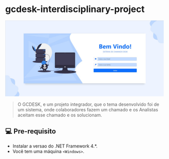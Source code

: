 # gcdesk-interdisciplinary-project

<img src="Login-gcdesk.jpeg" alt="Pagina de login do Sistema GCDESK">

> O GCDESK, e um projeto integrador, que o tema desenvolvido foi de um sistema, onde colaboradores fazem um chamado e os Analistas aceitam esse chamado e os solucionam.

## 💻 Pre-requisito

* Instalar a versao do .NET Framework 4.*.
* Você tem uma máquina `<Windows>`.